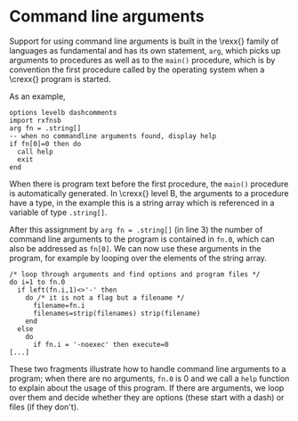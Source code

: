 # Command line arguments

Support for using command line arguments is built in the \rexx{} family of languages as fundamental and has its own statement, ```arg```, which picks up arguments to procedures as well as to the ```main()``` procedure, which is by convention the first procedure called by the operating system when a \crexx{} program is started.

As an example,

```rexx <!--args.rexx-->
options levelb dashcomments
import rxfnsb
arg fn = .string[]
-- when no commandline arguments found, display help
if fn[0]=0 then do
  call help
  exit
end
```

When there is program text before the first procedure, the ```main()``` procedure is automatically generated. In \crexx{} level B, the arguments to a procedure have a type, in the example this is a string array which is referenced in a variable of type ```.string[]```.

After this assignment by ```arg fn = .string[]``` (in line 3) the number of command line arguments to the program is contained in ```fn.0```, which can also be addressed as ```fn[0]```. We can now use these arguments in the program, for example by looping over the elements of the string array.

```rexx <!--loopover.rexx-->
/* loop through arguments and find options and program files */
do i=1 to fn.0
  if left(fn.i,1)<>'-' then
    do /* it is not a flag but a filename */
      filename=fn.i
      filenames=strip(filenames) strip(filename)
    end
  else
    do
      if fn.i = '-noexec' then execute=0
[...]
```

These two fragments illustrate how to handle command line arguments to a program; when there are no arguments, ```fn.0``` is 0 and we call a ```help``` function to explain about the usage of this program. If there are arguments, we loop over them and decide whether they are options (these start with a dash) or files (if they don't).

